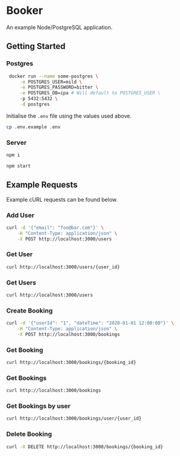 # Booker

An example Node/PostgreSQL application.

## Getting Started

### Postgres 

```sh
 docker run --name some-postgres \
     -e POSTGRES_USER=mild \
     -e POSTGRES_PASSWORD=bitter \
     -e POSTGRES_DB=ipa # Will default to POSTGRES_USER \
     -p 5432:5432 \
     -d postgres
```

Initialise the `.env` file using the values used above.

```sh
cp .env.example .env
```

### Server

```sh
npm i

npm start
```

## Example Requests

Example cURL requests can be found below.

### Add User 

```sh
curl -d '{"email": "foo@bar.com"}' \
    -H "Content-Type: application/json" \
    -X POST http://localhost:3000/users
```

### Get User

```sh
curl http://localhost:3000/users/{user_id}
```

### Get Users

```sh
curl http://localhost:3000/users
```

### Create Booking

```sh
curl -d '{"userId": "1", "dateTime": "2020-01-01 12:00:00"}' \
    -H "Content-Type: application/json" \
    -X POST http://localhost:3000/bookings
```

### Get Booking

```sh
curl http://localhost:3000/bookings/{booking_id}
```

### Get Bookings

```sh
curl http://localhost:3000/bookings
```

### Get Bookings by user

```sh
curl http://localhost:3000/bookings/user/{user_id}
```

### Delete Booking

```sh
curl -X DELETE http://localhost:3000/bookings/{booking_id}
```

